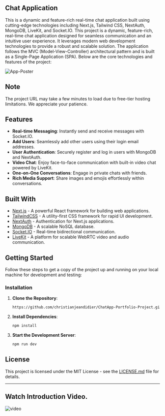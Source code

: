 ## Chat Application

This is a dynamic and feature-rich real-time chat application built using cutting-edge technologies including Next.js, Tailwind CSS, NextAuth, MongoDB, LiveKit, and Socket.IO.
This project is a dynamic, feature-rich, real-time chat application designed for seamless communication and an intuitive user experience. It leverages modern web development technologies to provide a robust and scalable solution. The application follows the MVC (Model-View-Controller) architectural pattern and is built as a Single-Page Application (SPA). Below are the core technologies and features of the project:

![App-Poster](../public/assets/chat-app-poster.jpeg)

## Note
The project URL may take a few minutes to load due to free-tier hosting limitations. We appreciate your patience.

## Features

- **Real-time Messaging**: Instantly send and receive messages with Socket.IO.
- **Add Users**: Seamlessly add other users using their login email addresses.
- **User Authentication**: Securely register and log in users with MongoDB and NextAuth.
- **Video Chat**: Enjoy face-to-face communication with built-in video chat powered by LiveKit.
- **One-on-One Conversations**: Engage in private chats with friends.
- **Rich Media Support**: Share images and emojis effortlessly within conversations.

## Built With

- [Next.js](https://nextjs.org/) - A powerful React framework for building web applications.
- [TailwindCSS](https://tailwindcss.com/) - A utility-first CSS framework for rapid UI development.
- [NextAuth](https://next-auth.js.org/) - Authentication for Next.js applications.
- [MongoDB](https://mongodb.com) - A scalable NoSQL database.
- [Socket.IO](https://socket.io/) - Real-time bidirectional communication.
- [LiveKit](https://livekit.io/) - A platform for scalable WebRTC video and audio communication.

## Getting Started

Follow these steps to get a copy of the project up and running on your local machine for development and testing:

### Installation

1. **Clone the Repository**:
   ```bash
   https://github.com/christianjeandidier/ChatApp-Portfolio-Project.git
   ```
2. **Install Dependencies**:
   ```bash
   npm install
   ```
3. **Start the Development Server**:
   ```bash
   npm run dev
   ```

## License

This project is licensed under the MIT License - see the [LICENSE.md](./LICENSE.md) file for details.

---
## Watch Introduction Video.
![video](https://screenapp.io/app/#/shared/8AdHKodYtX)
